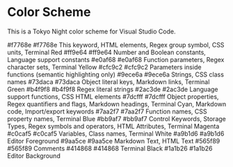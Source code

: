 # Color Scheme

This is a Tokyo Night color scheme for Visual Studio Code.

#f7768e #f7768e 	This keyword, HTML elements, Regex group symbol, CSS units, Terminal Red
#ff9e64 #ff9e64 	Number and Boolean constants, Language support constants
#e0af68 #e0af68 	Function parameters, Regex character sets, Terminal Yellow
#cfc9c2 #cfc9c2 	Parameters inside functions (semantic highlighting only)
#9ece6a #9ece6a 	Strings, CSS class names
#73daca #73daca 	Object literal keys, Markdown links, Terminal Green
#b4f9f8 #b4f9f8 	Regex literal strings
#2ac3de #2ac3de 	Language support functions, CSS HTML elements
#7dcfff #7dcfff 	Object properties, Regex quantifiers and flags, Markdown headings, Terminal Cyan, Markdown code, Import/export keywords
#7aa2f7 #7aa2f7 	Function names, CSS property names, Terminal Blue
#bb9af7 #bb9af7 	Control Keywords, Storage Types, Regex symbols and operators, HTML Attributes, Terminal Magenta
#c0caf5 #c0caf5 	Variables, Class names, Terminal White
#a9b1d6 #a9b1d6 	Editor Foreground
#9aa5ce #9aa5ce 	Markdown Text, HTML Text
#565f89 #565f89 	Comments
#414868 #414868 	Terminal Black
#1a1b26 #1a1b26 	Editor Background